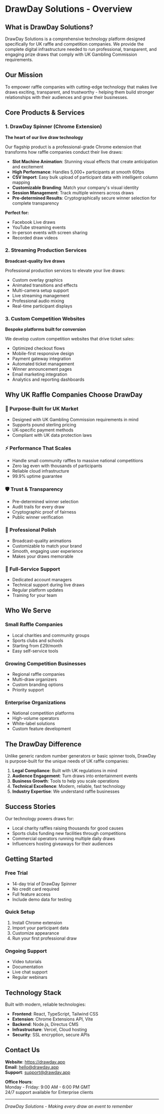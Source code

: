 # DrawDay Solutions - Overview

## What is DrawDay Solutions?

DrawDay Solutions is a comprehensive technology platform designed specifically for UK raffle and competition companies. We provide the complete digital infrastructure needed to run professional, transparent, and engaging prize draws that comply with UK Gambling Commission requirements.

## Our Mission

To empower raffle companies with cutting-edge technology that makes live draws exciting, transparent, and trustworthy - helping them build stronger relationships with their audiences and grow their businesses.

## Core Products & Services

### 1. DrawDay Spinner (Chrome Extension)

**The heart of our live draw technology**

Our flagship product is a professional-grade Chrome extension that transforms how raffle companies conduct their live draws:

- **Slot Machine Animation**: Stunning visual effects that create anticipation and excitement
- **High Performance**: Handles 5,000+ participants at smooth 60fps
- **CSV Import**: Easy bulk upload of participant data with intelligent column mapping
- **Customizable Branding**: Match your company's visual identity
- **Session Management**: Track multiple winners across draws
- **Pre-determined Results**: Cryptographically secure winner selection for complete transparency

**Perfect for:**

- Facebook Live draws
- YouTube streaming events
- In-person events with screen sharing
- Recorded draw videos

### 2. Streaming Production Services

**Broadcast-quality live draws**

Professional production services to elevate your live draws:

- Custom overlay graphics
- Animated transitions and effects
- Multi-camera setup support
- Live streaming management
- Professional audio mixing
- Real-time participant displays

### 3. Custom Competition Websites

**Bespoke platforms built for conversion**

We develop custom competition websites that drive ticket sales:

- Optimized checkout flows
- Mobile-first responsive design
- Payment gateway integration
- Automated ticket management
- Winner announcement pages
- Email marketing integration
- Analytics and reporting dashboards

## Why UK Raffle Companies Choose DrawDay

### 🎯 Purpose-Built for UK Market

- Designed with UK Gambling Commission requirements in mind
- Supports pound sterling pricing
- UK-specific payment methods
- Compliant with UK data protection laws

### ⚡ Performance That Scales

- Handle small community raffles to massive national competitions
- Zero lag even with thousands of participants
- Reliable cloud infrastructure
- 99.9% uptime guarantee

### 🛡️ Trust & Transparency

- Pre-determined winner selection
- Audit trails for every draw
- Cryptographic proof of fairness
- Public winner verification

### 💎 Professional Polish

- Broadcast-quality animations
- Customizable to match your brand
- Smooth, engaging user experience
- Makes your draws memorable

### 🤝 Full-Service Support

- Dedicated account managers
- Technical support during live draws
- Regular platform updates
- Training for your team

## Who We Serve

### Small Raffle Companies

- Local charities and community groups
- Sports clubs and schools
- Starting from £29/month
- Easy self-service tools

### Growing Competition Businesses

- Regional raffle companies
- Multi-draw organizers
- Custom branding options
- Priority support

### Enterprise Organizations

- National competition platforms
- High-volume operators
- White-label solutions
- Custom feature development

## The DrawDay Difference

Unlike generic random number generators or basic spinner tools, DrawDay is purpose-built for the unique needs of UK raffle companies:

1. **Legal Compliance**: Built with UK regulations in mind
2. **Audience Engagement**: Turn draws into entertainment events
3. **Business Growth**: Tools to help you scale operations
4. **Technical Excellence**: Modern, reliable, fast technology
5. **Industry Expertise**: We understand raffle businesses

## Success Stories

Our technology powers draws for:

- Local charity raffles raising thousands for good causes
- Sports clubs funding new facilities through competitions
- Commercial operators running multiple daily draws
- Influencers hosting giveaways for their audiences

## Getting Started

### Free Trial

- 14-day trial of DrawDay Spinner
- No credit card required
- Full feature access
- Include demo data for testing

### Quick Setup

1. Install Chrome extension
2. Import your participant data
3. Customize appearance
4. Run your first professional draw

### Ongoing Support

- Video tutorials
- Documentation
- Live chat support
- Regular webinars

## Technology Stack

Built with modern, reliable technologies:

- **Frontend**: React, TypeScript, Tailwind CSS
- **Extension**: Chrome Extensions API, Vite
- **Backend**: Node.js, Directus CMS
- **Infrastructure**: Vercel, Cloud hosting
- **Security**: SSL encryption, secure APIs

## Contact Us

**Website**: https://drawday.app  
**Email**: hello@drawday.app  
**Support**: support@drawday.app

**Office Hours**:  
Monday - Friday: 9:00 AM - 6:00 PM GMT  
24/7 support available for Enterprise clients

---

_DrawDay Solutions - Making every draw an event to remember_
